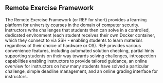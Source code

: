 ## Remote Exercise Framework

The Remote Exercise Framework (or REF for short) provides a learning platform for university courses in the domain of computer security. Instructors write challenges that students then can solve in a controlled, dedicated environment (each student receives their own Docker container, which they connect to via SSH - enabling students to learn materials regardless of their choice of hardware or OS). REF provides various convenience features, including automated solution checking, partial hints supporting students on their way towards solving challenges, introspection capabilities enabling instructors to provide tailored guidance, an online overview for instructors on how many students have solved a particular challenge, simple deadline management, and an online grading interface for instructors. 
